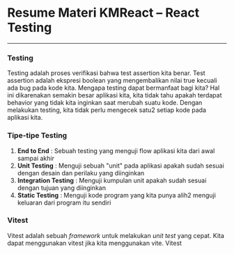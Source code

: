 # Resume Materi KMReact – React Testing

---

### Testing

Testing adalah proses verifikasi bahwa test assertion kita benar. Test assertion adalah ekspresi boolean yang mengembalikan nilai true kecuali ada bug pada kode kita.
Mengapa testing dapat bermanfaat bagi kita? Hal ini dikarenakan semakin besar aplikasi kita, kita tidak tahu apakah terdapat behavior yang tidak kita inginkan saat merubah suatu kode. Dengan melakukan testing, kita tidak perlu mengecek satu2 setiap kode pada aplikasi kita.

### Tipe-tipe Testing

1. **End to End** : Sebuah testing yang menguji flow aplikasi kita dari awal sampai akhir
2. **Unit Testing** : Menguji sebuah "unit" pada aplikasi apakah sudah sesuai dengan desain dan perilaku yang diinginkan
3. **Integration Testing** : Menguji kumpulan unit apakah sudah sesuai dengan tujuan yang diinginkan
4. **Static Testing** : Menguji kode program yang kita punya alih2 menguji keluaran dari program itu sendiri

### Vitest

Vitest adalah sebuah _framework_ untuk melakukan _unit test_ yang cepat. Kita dapat menggunakan vitest jika kita menggunakan vite. Vitest
